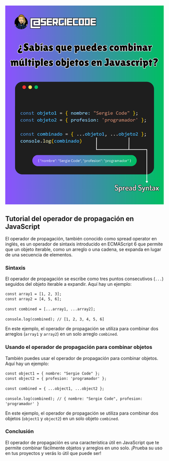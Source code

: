 ![enter image description here](https://raw.githubusercontent.com/sergiecode/spread-operator-objects-tutorial/master/spread-operator-objects-tutorial.png)

## Tutorial del operador de propagación en JavaScript

El operador de propagación, también conocido como spread operator en inglés, es un operador de sintaxis introducido en ECMAScript 6 que permite que un objeto iterable, como un arreglo o una cadena, se expanda en lugar de una secuencia de elementos.

### Sintaxis

El operador de propagación se escribe como tres puntos consecutivos (`...`) seguidos del objeto iterable a expandir. Aquí hay un ejemplo:

    const array1 = [1, 2, 3];
    const array2 = [4, 5, 6];
    
    const combined = [...array1, ...array2];
    
    console.log(combined); // [1, 2, 3, 4, 5, 6]

En este ejemplo, el operador de propagación se utiliza para combinar dos arreglos (`array1` y `array2`) en un solo arreglo `combined`.

### Usando el operador de propagación para combinar objetos

También puedes usar el operador de propagación para combinar objetos. Aquí hay un ejemplo:

    const object1 = { nombre: "Sergie Code" };
    const object2 = { profesion: 'programador' };
    
    const combined = { ...object1, ...object2 };
    
    console.log(combined); // { nombre: "Sergie Code", profesion: 'programador' }

En este ejemplo, el operador de propagación se utiliza para combinar dos objetos (`object1` y `object2`) en un solo objeto `combined`.

### Conclusión

El operador de propagación es una característica útil en JavaScript que te permite combinar fácilmente objetos y arreglos en uno solo. ¡Prueba su uso en tus proyectos y verás lo útil que puede ser!

